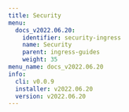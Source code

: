 ```yaml
---
title: Security
menu:
  docs_v2022.06.20:
    identifier: security-ingress
    name: Security
    parent: ingress-guides
    weight: 35
menu_name: docs_v2022.06.20
info:
  cli: v0.0.9
  installer: v2022.06.20
  version: v2022.06.20
---
```


